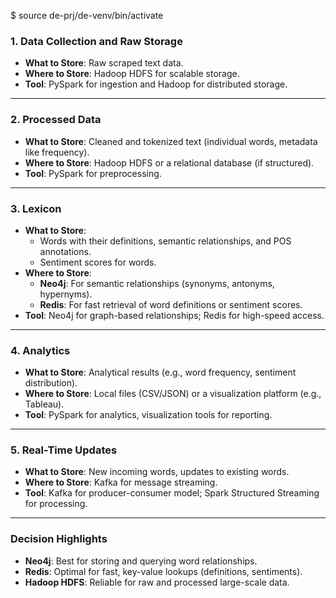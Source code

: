 $ source de-prj/de-venv/bin/activate


### **1. Data Collection and Raw Storage**  
- **What to Store**: Raw scraped text data.  
- **Where to Store**: Hadoop HDFS for scalable storage.  
- **Tool**: PySpark for ingestion and Hadoop for distributed storage.  

---

### **2. Processed Data**  
- **What to Store**: Cleaned and tokenized text (individual words, metadata like frequency).  
- **Where to Store**: Hadoop HDFS or a relational database (if structured).  
- **Tool**: PySpark for preprocessing.  

---

### **3. Lexicon**  
- **What to Store**:  
  - Words with their definitions, semantic relationships, and POS annotations.  
  - Sentiment scores for words.  
- **Where to Store**:  
  - **Neo4j**: For semantic relationships (synonyms, antonyms, hypernyms).  
  - **Redis**: For fast retrieval of word definitions or sentiment scores.  
- **Tool**: Neo4j for graph-based relationships; Redis for high-speed access.  

---

### **4. Analytics**  
- **What to Store**: Analytical results (e.g., word frequency, sentiment distribution).  
- **Where to Store**: Local files (CSV/JSON) or a visualization platform (e.g., Tableau).  
- **Tool**: PySpark for analytics, visualization tools for reporting.  

---

### **5. Real-Time Updates**  
- **What to Store**: New incoming words, updates to existing words.  
- **Where to Store**: Kafka for message streaming.  
- **Tool**: Kafka for producer-consumer model; Spark Structured Streaming for processing.  

---

### **Decision Highlights**  
- **Neo4j**: Best for storing and querying word relationships.  
- **Redis**: Optimal for fast, key-value lookups (definitions, sentiments).  
- **Hadoop HDFS**: Reliable for raw and processed large-scale data.
